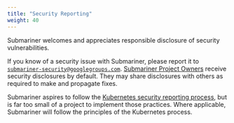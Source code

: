 ```yaml
---
title: "Security Reporting"
weight: 40
---
```


Submariner welcomes and appreciates responsible disclosure of security vulnerabilities.

If you know of a security issue with Submariner, please report it to [`submariner-security@googlegroups.com`](mailto:submariner-security@googlegroups.com).
[Submariner Project Owners](https://submariner.io/community/contributor-roles/#project-owner) receive security disclosures by default.
They may share disclosures with others as required to make and propagate fixes.

Submariner aspires to follow the [Kubernetes security reporting process](https://kubernetes.io/docs/reference/issues-security/security/),
but is far too small of a project to implement those practices. Where applicable, Submariner will follow the principles of the Kubernetes
process.
